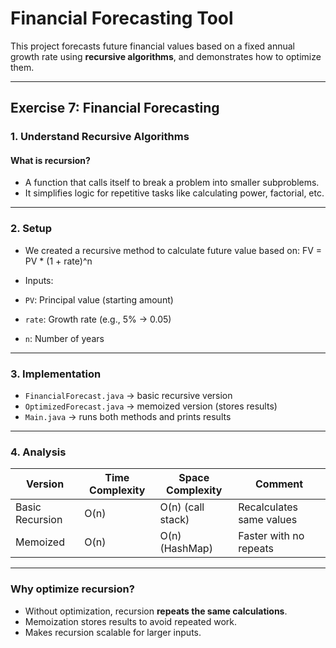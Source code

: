 #  Financial Forecasting Tool 

This project forecasts future financial values based on a fixed annual growth rate using **recursive algorithms**, and demonstrates how to optimize them.

---

##  Exercise 7: Financial Forecasting

### 1. Understand Recursive Algorithms

####  What is recursion?
- A function that calls itself to break a problem into smaller subproblems.
- It simplifies logic for repetitive tasks like calculating power, factorial, etc.

---

### 2. Setup

- We created a recursive method to calculate future value based on:
  FV = PV * (1 + rate)^n

- Inputs:
- `PV`: Principal value (starting amount)
- `rate`: Growth rate (e.g., 5% → 0.05)
- `n`: Number of years

---

### 3. Implementation

- `FinancialForecast.java` → basic recursive version
- `OptimizedForecast.java` → memoized version (stores results)
- `Main.java` → runs both methods and prints results

---

### 4. Analysis

| Version        | Time Complexity | Space Complexity | Comment                    |
|----------------|------------------|------------------|----------------------------|
| Basic Recursion| O(n)             | O(n) (call stack)| Recalculates same values   |
| Memoized       | O(n)             | O(n) (HashMap)   | Faster with no repeats     |

---

###  Why optimize recursion?
- Without optimization, recursion **repeats the same calculations**.
- Memoization stores results to avoid repeated work.
- Makes recursion scalable for larger inputs.




